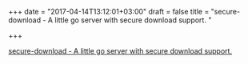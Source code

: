 +++
date = "2017-04-14T13:12:01+03:00"
draft = false
title = "secure-download - A little go server with secure download support. "

+++

<p><a href="https://t.co/txkMjHFuZA">secure-download - A little go server with secure download support. </a></p>